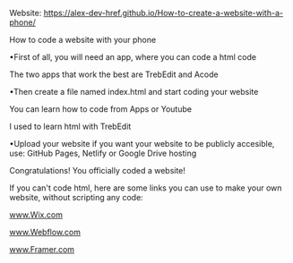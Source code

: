Website: https://alex-dev-href.github.io/How-to-create-a-website-with-a-phone/


How to code a website with your phone

•First of all, you will need an app, where you can code a html code

The two apps that work the best are TrebEdit and Acode


•Then create a file named index.html and start coding your website

You can learn how to code from Apps or Youtube

I used to learn html with TrebEdit


•Upload your website
if you want your website to be publicly accesible, use: GitHub Pages, Netlify or Google Drive hosting


Congratulations! You officially coded a website!

If you can't code html, here are some links you can use to make your own website, without scripting any code:

www.Wix.com

www.Webflow.com

www.Framer.com



